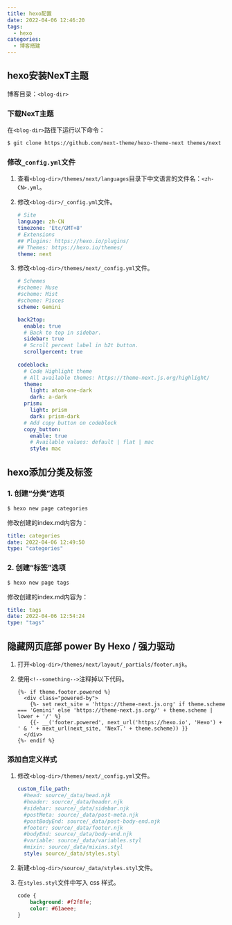 ```yaml
---
title: hexo配置
date: 2022-04-06 12:46:20
tags:
  - hexo
categories:
  - 博客搭建
---
```


## hexo安装NexT主题

博客目录：`<blog-dir>`

### 下载NexT主题

在`<blog-dir>`路径下运行以下命令：
```bash
$ git clone https://github.com/next-theme/hexo-theme-next themes/next
```

### 修改`_config.yml`文件

1. 查看`<blog-dir>/themes/next/languages`目录下中文语言的文件名：`<zh-CN>.yml`。

2. 修改`<blog-dir>/_config.yml`文件。

    ```yaml
    # Site
    language: zh-CN
    timezone: 'Etc/GMT+8'
    # Extensions
    ## Plugins: https://hexo.io/plugins/
    ## Themes: https://hexo.io/themes/
    theme: next
    ```

3. 修改`<blog-dir>/themes/next/_config.yml`文件。

   ```yaml
   # Schemes
   #scheme: Muse
   #scheme: Mist
   #scheme: Pisces
   scheme: Gemini
   
   back2top:
     enable: true
     # Back to top in sidebar.
     sidebar: true
     # Scroll percent label in b2t button.
     scrollpercent: true
     
   codeblock:
     # Code Highlight theme
     # All available themes: https://theme-next.js.org/highlight/
     theme:
       light: atom-one-dark
       dark: a-dark
     prism:
       light: prism
       dark: prism-dark
     # Add copy button on codeblock
     copy_button:
       enable: true
       # Available values: default | flat | mac
       style: mac
   ```

## hexo添加分类及标签

### 1. 创建“分类”选项

```bash
$ hexo new page categories
```

修改创建的index.md内容为：

```yaml
title: categories
date: 2022-04-06 12:49:50
type: "categories"
```

### 2. 创建“标签”选项

```bash
$ hexo new page tags
```

修改创建的index.md内容为：

```yaml
title: tags
date: 2022-04-06 12:54:24
type: "tags"
```

## 隐藏网页底部 power By Hexo / 强力驱动

1. 打开`<blog-dir>/themes/next/layout/_partials/footer.njk`。

2. 使用`<!--something-->`注释掉以下代码。

   ```jinja2
   {%- if theme.footer.powered %}
     <div class="powered-by">
       {%- set next_site = 'https://theme-next.js.org' if theme.scheme === 'Gemini' else 'https://theme-next.js.org/' + theme.scheme | lower + '/' %}
       {{- __('footer.powered', next_url('https://hexo.io', 'Hexo') + ' & ' + next_url(next_site, 'NexT.' + theme.scheme)) }}
     </div>
   {%- endif %}
   ```


### 添加自定义样式

1. 修改`<blog-dir>/themes/next/_config.yml`文件。

   ```yaml
   custom_file_path:
     #head: source/_data/head.njk
     #header: source/_data/header.njk
     #sidebar: source/_data/sidebar.njk
     #postMeta: source/_data/post-meta.njk
     #postBodyEnd: source/_data/post-body-end.njk
     #footer: source/_data/footer.njk
     #bodyEnd: source/_data/body-end.njk
     #variable: source/_data/variables.styl
     #mixin: source/_data/mixins.styl
     style: source/_data/styles.styl
   ```

2. 新建`<blog-dir>/source/_data/styles.styl`文件。

3. 在`styles.styl`文件中写入 css 样式。

   ```css
   code {
       background: #f2f8fe;
       color: #61aeee;
   }
   ```

   